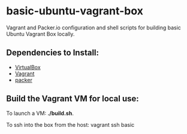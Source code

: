 basic-ubuntu-vagrant-box
=====

Vagrant and Packer.io configuration and shell scripts for building basic Ubuntu Vagrant Box locally.

Dependencies to Install:
-----------------------
 * [VirtualBox](https://www.virtualbox.org/)
 * [Vagrant](http://www.vagrantup.com/)
 * [packer](http://www.packer.io/)

Build the Vagrant VM for local use:
-------------------------
To launch a VM: **./build.sh**.

To ssh into the box from the host: vagrant ssh basic
